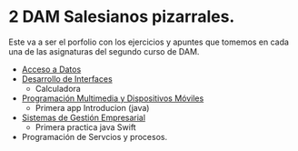 # 2 DAM  Salesianos pizarrales.
Este va a ser el porfolio con los ejercicios y apuntes que tomemos en cada una de las asignaturas del segundo curso de DAM.
- [Acceso a Datos](https://github.com/VolumiDev/2DAM/tree/main/Acceso%20a%20Datos)
- [Desarrollo de Interfaces](https://github.com/VolumiDev/2DAM/tree/main/Interfaces)
  - Calculadora
- [Programación Multimedia y Dispositivos Móviles](https://github.com/VolumiDev/2DAM/tree/main/Android)
  - Primera app Introducion (java)
- [Sistemas de Gestión Empresarial](https://github.com/VolumiDev/2DAM/tree/main/Sistemas%20de%20Gesti%C3%B3n%20Empresarial)
  - Primera practica java Swift
- Programación de Servcios y procesos.
